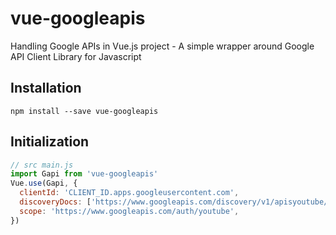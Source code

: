# vue-googleapis
Handling Google APIs in Vue.js project - A simple wrapper around Google API Client Library for Javascript

## Installation

`npm install --save vue-googleapis`

## Initialization

```javascript
// src main.js
import Gapi from 'vue-googleapis'
Vue.use(Gapi, {
  clientId: 'CLIENT_ID.apps.googleusercontent.com',
  discoveryDocs: ['https://www.googleapis.com/discovery/v1/apisyoutube/v3/rest'],
  scope: 'https://www.googleapis.com/auth/youtube',
})
```


